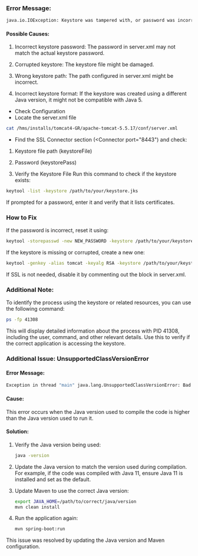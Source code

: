 ### Error Message:

```bash
java.io.IOException: Keystore was tampered with, or password was incorrect
```
#### Possible Causes:

1. Incorrect keystore password: The password in server.xml may not match the actual keystore password.

2. Corrupted keystore: The keystore file might be damaged.

3. Wrong keystore path: The path configured in server.xml might be incorrect.

4. Incorrect keystore format: If the keystore was created using a different Java version, it might not be compatible with Java 5.

* Check Configuration
* Locate the server.xml file

```bash
cat /hms/installs/tomcat4-GR/apache-tomcat-5.5.17/conf/server.xml
```
* Find the SSL Connector section (<Connector port="8443") and check:

1. Keystore file path (keystoreFile)

2. Password (keystorePass)

3. Verify the Keystore File Run this command to check if the keystore exists:

```bash
keytool -list -keystore /path/to/your/keystore.jks
```
If prompted for a password, enter it and verify that it lists certificates.

### How to Fix
If the password is incorrect, reset it using:

```bash
keytool -storepasswd -new NEW_PASSWORD -keystore /path/to/your/keystore.jks
```
If the keystore is missing or corrupted, create a new one:

```bash
keytool -genkey -alias tomcat -keyalg RSA -keystore /path/to/your/keystore.jks -validity 3650

```
If SSL is not needed, disable it by commenting out the <Connector port="8443" /> block in server.xml.


### Additional Note:

To identify the process using the keystore or related resources, you can use the following command:

```bash
ps -fp 41308
```

This will display detailed information about the process with PID 41308, including the user, command, and other relevant details. Use this to verify if the correct application is accessing the keystore.

### Additional Issue: UnsupportedClassVersionError

#### Error Message:

```bash
Exception in thread "main" java.lang.UnsupportedClassVersionError: Bad version number in .class file
```

#### Cause:
This error occurs when the Java version used to compile the code is higher than the Java version used to run it.

#### Solution:
1. Verify the Java version being used:
    ```bash
    java -version
    ```

2. Update the Java version to match the version used during compilation. For example, if the code was compiled with Java 11, ensure Java 11 is installed and set as the default.

3. Update Maven to use the correct Java version:
    ```bash
    export JAVA_HOME=/path/to/correct/java/version
    mvn clean install
    ```

4. Run the application again:
    ```bash
    mvn spring-boot:run
    ```

This issue was resolved by updating the Java version and Maven configuration.
